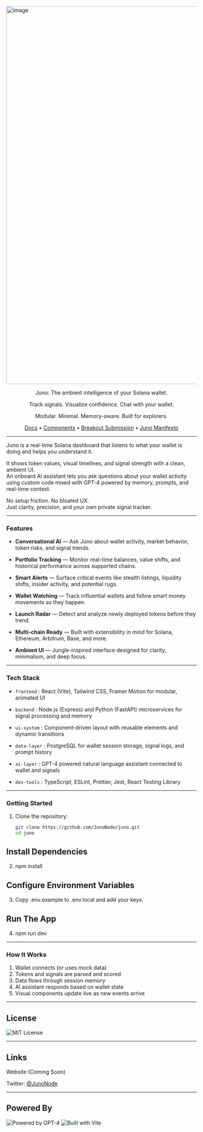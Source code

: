 <img width="4026" height="1001" alt="image" src="https://github.com/user-attachments/assets/5b1c504e-c28e-4edb-8586-1bf9455ebd8d" />

<p align="center">
Juno: The ambient intelligence of your Solana wallet.
</p>

<p align="center">
Track signals. Visualize confidence. Chat with your wallet.
</p>

<p align="center">
Modular. Minimal. Memory-aware. Built for explorers.
</p>

<p align="center">
<a href="https://junonode.gitbook.io/junonode">Docs</a> • <a href="./COMPONENTS.md">Components</a> • <a href="./BREAKOUT.md">Breakout Submission</a> • <a href="./MANIFESTO.md">Juno Manifesto</a>

</p>

---

Juno is a real-time Solana dashboard that listens to what your wallet is doing and helps you understand it.

It shows token values, visual timelines, and signal strength with a clean, ambient UI.  
An onboard AI assistant lets you ask questions about your wallet activity using custom code mixed with GPT‑4 powered by memory, prompts, and real-time context.

No setup friction. No bloated UX.  
Just clarity, precision, and your own private signal tracker.

---

### Features

- **Conversational AI** — Ask Juno about wallet activity, market behavior, token risks, and signal trends.

- **Portfolio Tracking** — Monitor real-time balances, value shifts, and historical performance across supported chains.

- **Smart Alerts** — Surface critical events like stealth listings, liquidity shifts, insider activity, and potential rugs.

- **Wallet Watching** — Track influential wallets and follow smart money movements as they happen.

- **Launch Radar** — Detect and analyze newly deployed tokens before they trend.

- **Multi-chain Ready** — Built with extensibility in mind for Solana, Ethereum, Arbitrum, Base, and more.

- **Ambient UI** — Jungle-inspired interface designed for clarity, minimalism, and deep focus.


---

### Tech Stack

- `frontend` : React (Vite), Tailwind CSS, Framer Motion for modular, animated UI

- `backend` : Node.js (Express) and Python (FastAPI) microservices for signal processing and memory

- `ui-system` : Component-driven layout with reusable elements and dynamic transitions

- `data-layer` : PostgreSQL for wallet session storage, signal logs, and prompt history

- `ai-layer` : GPT-4 powered natural language assistant connected to wallet and signals

- `dev-tools` : TypeScript, ESLint, Prettier, Jest, React Testing Library

---

### Getting Started

1. Clone the repository:

   ```bash
   git clone https://github.com/JunoNode/juno.git
   cd juno
   
## Install Dependencies

2. npm install

## Configure Environment Variables

3. Copy .env.example to .env.local and add your keys.

## Run The App

4. npm run dev

---

### How It Works

1. Wallet connects (or uses mock data)
2. Tokens and signals are parsed and scored
3. Data flows through session memory
4. AI assistant responds based on wallet state
5. Visual components update live as new events arrive

---

## License

![MIT License](https://img.shields.io/badge/license-MIT-green)

---

## Links

Website (Coming Soon)

Twitter: [@JunoNode](https://twitter.com/JunoNode)

---

## Powered By

![Powered by GPT-4](https://img.shields.io/badge/powered%20by-GPT--4-black)
![Built with Vite](https://img.shields.io/badge/build-vite-blue)

